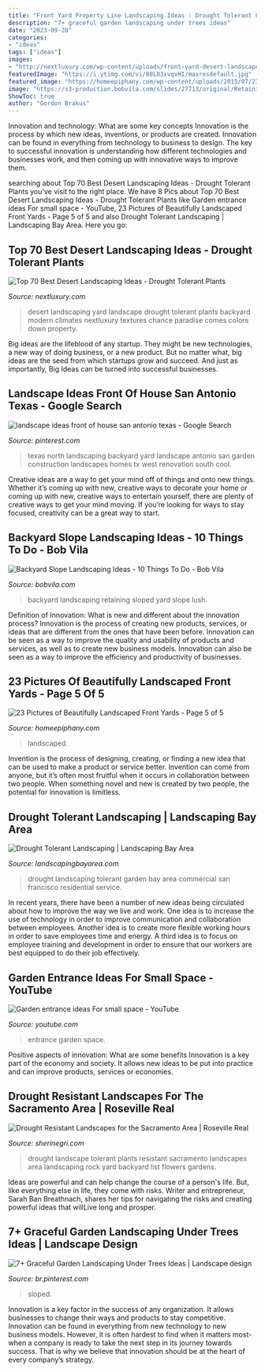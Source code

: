 ```yaml
---
title: "Front Yard Property Line Landscaping Ideas : Drought Tolerant Landscaping"
description: "7+ graceful garden landscaping under trees ideas"
date: "2023-09-28"
categories:
- "ideas"
tags: ["ideas"]
images:
- "http://nextluxury.com/wp-content/uploads/front-yard-desert-landscape-front-yard-ideas-1.jpg"
featuredImage: "https://i.ytimg.com/vi/B8L83xvqvHI/maxresdefault.jpg"
featured_image: "https://homeepiphany.com/wp-content/uploads/2015/07/23-Pictures-of-Beautifully-Landscaped-Front-Yards-21.gif"
image: "https://s3-production.bobvila.com/slides/27713/original/Retaining_Wall_For_Sloped_Yard.jpeg?1533304232"
ShowToc: true
author: "Gordon Brakus"
---
```



Innovation and technology: What are some key concepts
Innovation is the process by which new ideas, inventions, or products are created. Innovation can be found in everything from technology to business to design. The key to successful innovation is understanding how different technologies and businesses work, and then coming up with innovative ways to improve them.

	

		
searching about Top 70 Best Desert Landscaping Ideas - Drought Tolerant Plants you've visit to the right place. We have 8 Pics about Top 70 Best Desert Landscaping Ideas - Drought Tolerant Plants like Garden entrance ideas For small space - YouTube, 23 Pictures of Beautifully Landscaped Front Yards - Page 5 of 5 and also Drought Tolerant Landscaping | Landscaping Bay Area. Here you go:
		
    
## Top 70 Best Desert Landscaping Ideas - Drought Tolerant Plants

<img loading=lazy src="http://nextluxury.com/wp-content/uploads/front-yard-desert-landscape-front-yard-ideas-1.jpg" onerror="this.onerror=null;this.src='https://tse2.mm.bing.net/th?id=OIP.KjVnF2nfCp0_M91c5PljTQHaE7&amp;pid=15.1';" alt="Top 70 Best Desert Landscaping Ideas - Drought Tolerant Plants">

_Source: nextluxury.com_

>desert landscaping yard landscape drought tolerant plants backyard modern climates nextluxury textures chance paradise comes colors down property. 

	

Big ideas are the lifeblood of any startup. They might be new technologies, a new way of doing business, or a new product. But no matter what, big ideas are the seed from which startups grow and succeed. And just as importantly, Big Ideas can be turned into successful businesses.

    
## Landscape Ideas Front Of House San Antonio Texas - Google Search

<img loading=lazy src="https://i.pinimg.com/736x/cb/0b/de/cb0bdefa714eda9d55af061cfc8243ea.jpg" onerror="this.onerror=null;this.src='https://tse2.mm.bing.net/th?id=OIP.qy9V_EwUl3BSP06ngIOCHAHaFj&amp;pid=15.1';" alt="landscape ideas front of house san antonio texas - Google Search">

_Source: pinterest.com_

>texas north landscaping backyard yard landscape antonio san garden construction landscapes homes tx west renovation south cool. 

	

Creative ideas are a way to get your mind off of things and onto new things. Whether it’s coming up with new, creative ways to decorate your home or coming up with new, creative ways to entertain yourself, there are plenty of creative ways to get your mind moving. If you’re looking for ways to stay focused, creativity can be a great way to start.

    
## Backyard Slope Landscaping Ideas - 10 Things To Do - Bob Vila

<img loading=lazy src="https://s3-production.bobvila.com/slides/27713/original/Retaining_Wall_For_Sloped_Yard.jpeg?1533304232" onerror="this.onerror=null;this.src='https://tse2.mm.bing.net/th?id=OIP.WWwoHqoziyJmjbfzy43y2gHaFX&amp;pid=15.1';" alt="Backyard Slope Landscaping Ideas - 10 Things To Do - Bob Vila">

_Source: bobvila.com_

>backyard landscaping retaining sloped yard slope lush. 

	

Definition of Innovation: What is new and different about the innovation process?
Innovation is the process of creating new products, services, or ideas that are different from the ones that have been before. Innovation can be seen as a way to improve the quality and usability of products and services, as well as to create new business models. Innovation can also be seen as a way to improve the efficiency and productivity of businesses.

    
## 23 Pictures Of Beautifully Landscaped Front Yards - Page 5 Of 5

<img loading=lazy src="https://homeepiphany.com/wp-content/uploads/2015/07/23-Pictures-of-Beautifully-Landscaped-Front-Yards-21.gif" onerror="this.onerror=null;this.src='https://tse4.mm.bing.net/th?id=OIP.hovxUP2gwKOtxkwR_76OwgHaFj&amp;pid=15.1';" alt="23 Pictures of Beautifully Landscaped Front Yards - Page 5 of 5">

_Source: homeepiphany.com_

>landscaped. 

	

Invention is the process of designing, creating, or finding a new idea that can be used to make a product or service better. Invention can come from anyone, but it’s often most fruitful when it occurs in collaboration between two people. When something novel and new is created by two people, the potential for innovation is limitless.

    
## Drought Tolerant Landscaping | Landscaping Bay Area

<img loading=lazy src="https://landscapingbayarea.com/wp-content/uploads/San-Carlos-Drought-Tolerant-Design-4.jpg" onerror="this.onerror=null;this.src='https://tse4.mm.bing.net/th?id=OIP.QHTaVJFECty0qmzv5oU9DAHaJ4&amp;pid=15.1';" alt="Drought Tolerant Landscaping | Landscaping Bay Area">

_Source: landscapingbayarea.com_

>drought landscaping tolerant garden bay area commercial san francisco residential service. 

	

In recent years, there have been a number of new ideas being circulated about how to improve the way we live and work. One idea is to increase the use of technology in order to improve communication and collaboration between employees. Another idea is to create more flexible working hours in order to save employees time and energy. A third idea is to focus on employee training and development in order to ensure that our workers are best equipped to do their job effectively.

    
## Garden Entrance Ideas For Small Space - YouTube

<img loading=lazy src="https://i.ytimg.com/vi/B8L83xvqvHI/maxresdefault.jpg" onerror="this.onerror=null;this.src='https://tse4.mm.bing.net/th?id=OIP.ZRTGWouwx3-sN4R5aVXnWwHaEK&amp;pid=15.1';" alt="Garden entrance ideas For small space - YouTube">

_Source: youtube.com_

>entrance garden space. 

	

Positive aspects of innovation: What are some benefits
Innovation is a key part of the economy and society. It allows new ideas to be put into practice and can improve products, services or economies.

    
## Drought Resistant Landscapes For The Sacramento Area | Roseville Real

<img loading=lazy src="http://www.sherinegri.com/wp-content/uploads/2015/04/drought-landscape-4.jpg" onerror="this.onerror=null;this.src='https://tse1.mm.bing.net/th?id=OIP.WnMtMSJabXox-oH1daZ6EwHaKa&amp;pid=15.1';" alt="Drought Resistant Landscapes for the Sacramento Area | Roseville Real">

_Source: sherinegri.com_

>drought landscape tolerant plants resistant sacramento landscapes area landscaping rock yard backyard list flowers gardens. 

	

Ideas are powerful and can help change the course of a person's life. But, like everything else in life, they come with risks. Writer and entrepreneur, Sarah Ban Breathnach, shares her tips for navigating the risks and creating powerful ideas that willLive long and prosper.

    
## 7+ Graceful Garden Landscaping Under Trees Ideas | Landscape Design

<img loading=lazy src="https://i.pinimg.com/736x/3c/8f/79/3c8f79c12ffb90ace52ea2f5e34fd4d5.jpg" onerror="this.onerror=null;this.src='https://tse1.mm.bing.net/th?id=OIP.W4Mv0BOB9dVieAYZ9zFqrAHaK8&amp;pid=15.1';" alt="7+ Graceful Garden Landscaping Under Trees Ideas | Landscape design">

_Source: br.pinterest.com_

>sloped. 

	

Innovation is a key factor in the success of any organization. It allows businesses to change their ways and products to stay competitive. Innovation can be found in everything from new technology to new business models. However, it is often hardest to find when it matters most- when a company is ready to take the next step in its journey towards success. That is why we believe that innovation should be at the heart of every company’s strategy.

